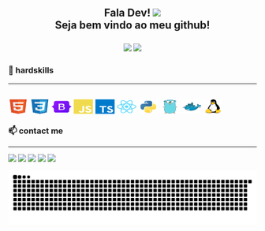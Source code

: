  <h2 align="center"> Fala Dev! <img src="https://raw.githubusercontent.com/kaueMarques/kaueMarques/master/hi.gif" width="30px"><br> Seja bem vindo ao meu github! </p>

<div>
 <img height="160em" src="https://github-readme-stats.vercel.app/api?username=Mateus-Sousa23&show_icons=true&theme=aura&include_all_commits=true&count_private=true"/>
 <img height="160em" src="https://github-readme-stats.vercel.app/api/top-langs/?username=Mateus-Sousa23&layout=compact&langs_count=7&theme=aura"/>
</div>

### 🧠 hardskills
___
  
<div style="display: inline_block"><br>
  <img align="center" alt="Mat-HTML" height="30" width="40" src="https://raw.githubusercontent.com/devicons/devicon/master/icons/html5/html5-original.svg">
  <img align="center" alt="Mat-CSS" height="30" width="40" src="https://raw.githubusercontent.com/devicons/devicon/master/icons/css3/css3-original.svg">
  <img align="center" alt="Mat-React" height="30" width="40" src="https://raw.githubusercontent.com/devicons/devicon/master/icons/bootstrap/bootstrap-original.svg">
  <img align="center" alt="Mat-Js" height="30" width="40" src="https://raw.githubusercontent.com/devicons/devicon/master/icons/javascript/javascript-plain.svg">
  <img align="center" alt="Mat-Ts" height="30" width="40" src="https://raw.githubusercontent.com/devicons/devicon/master/icons/typescript/typescript-plain.svg">
  <img align="center" alt="Mat-React" height="30" width="40" src="https://raw.githubusercontent.com/devicons/devicon/master/icons/react/react-original.svg">
  <img align="center" alt="Mat-Python" height="30" width="40" src="https://raw.githubusercontent.com/devicons/devicon/master/icons/python/python-original.svg">
  <img align="center" alt="Mat-React" height="30" width="40" src="https://raw.githubusercontent.com/devicons/devicon/master/icons/go/go-original.svg">
  <img align="center" alt="Mat-React" height="30" width="40" src="https://raw.githubusercontent.com/devicons/devicon/master/icons/docker/docker-original.svg">
 <img align="center" alt="Mat-React" height="30" width="40" src="https://raw.githubusercontent.com/devicons/devicon/master/icons/linux/linux-original.svg">
<div/>
  
 ### 📫  contact me
 ___
  
<div> 
  <a href="https://www.instagram.com/invites/contact/?i=17vfjcguph2ov&utm_content=n1508a" target="_blank"><img src="https://img.shields.io/badge/-Instagram-%23E4405F?style=for-the-badge&logo=instagram&logoColor=white" target="_blank"></a>
 <a href="https://api.whatsapp.com/send?phone=5588996432295" target="_blank"><img src="https://img.shields.io/badge/-Whatsapp-%64381?style=for-the-badge&logo=whatsapp&logoColor=white" target="_blank"></a> 
 <a href="https://www.linkedin.com/in/mateus-martins-7a343a18a" target="_blank"><img src="https://img.shields.io/badge/-LinkedIn-%230077B5?style=for-the-badge&logo=linkedin&logoColor=white" target="_blank"></a>
 <a href="https://discord.gg/2TVdwAGk" target="_blank"><img src="https://img.shields.io/badge/Discord-7289DA?style=for-the-badge&logo=discord&logoColor=white" target="_blank"></a> 
  <a href = "mailto:mateusmartinsipu2@gmail.com"><img src="https://img.shields.io/badge/-Gmail-%23333?style=for-the-badge&logo=gmail&logoColor=white" target="_blank"></a> 
 
 
  ![Snake animation](https://github.com/Mateus-Sousa23/Mateus-Sousa23/blob/output/github-contribution-grid-snake.svg)
 
</div>

